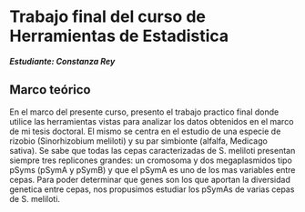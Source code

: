 **Trabajo final del curso de Herramientas de Estadistica**
============================================================

***Estudiante: Constanza Rey***

## Marco teórico
En el marco del presente curso, presento el trabajo practico final donde utilice las herramientas vistas para analizar los datos obtenidos en el marco de mi tesis doctoral. El mismo se centra en el estudio de una especie de rizobio (Sinorhizobium meliloti) y su par simbionte (alfalfa, Medicago sativa). Se sabe que todas las cepas caracterizadas de S. meliloti presentan siempre tres replicones grandes: un cromosoma y dos megaplasmidos tipo pSyms (pSymA y pSymB) y que el pSymA es uno de los mas variables entre cepas. Para poder determinar que genes son los que aportan la diversidad genetica entre cepas, nos propusimos estudiar los pSymAs de varias cepas de S. meliloti. 


